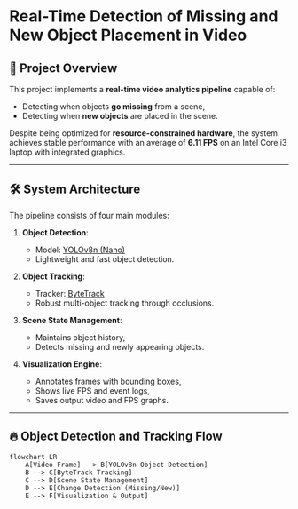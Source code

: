 # Real-Time Detection of Missing and New Object Placement in Video

## 🚀 Project Overview

This project implements a **real-time video analytics pipeline** capable of:
- Detecting when objects **go missing** from a scene,
- Detecting when **new objects** are placed in the scene.

Despite being optimized for **resource-constrained hardware**, the system achieves stable performance with an average of **6.11 FPS** on an Intel Core i3 laptop with integrated graphics.

---

## 🛠 System Architecture

The pipeline consists of four main modules:

1. **Object Detection**:  
   - Model: [YOLOv8n (Nano)](https://github.com/ultralytics/ultralytics)
   - Lightweight and fast object detection.

2. **Object Tracking**:  
   - Tracker: [ByteTrack](https://github.com/ifzhang/ByteTrack)
   - Robust multi-object tracking through occlusions.

3. **Scene State Management**:  
   - Maintains object history,
   - Detects missing and newly appearing objects.

4. **Visualization Engine**:  
   - Annotates frames with bounding boxes,
   - Shows live FPS and event logs,
   - Saves output video and FPS graphs.

---

## 🔥 Object Detection and Tracking Flow

```mermaid
flowchart LR
    A[Video Frame] --> B[YOLOv8n Object Detection]
    B --> C[ByteTrack Tracking]
    C --> D[Scene State Management]
    D --> E[Change Detection (Missing/New)]
    E --> F[Visualization & Output]

